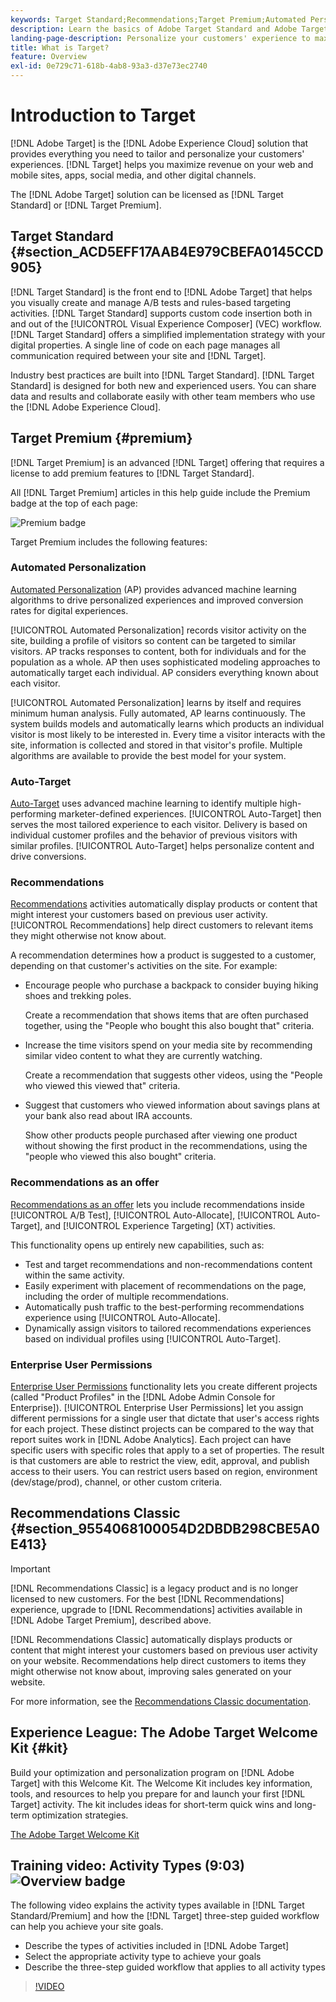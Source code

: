 ```yaml
---
keywords: Target Standard;Recommendations;Target Premium;Automated Personalization;auto-target;auto target;permissions;what is adobe target;
description: Learn the basics of Adobe Target Standard and Adobe Target Premium. Target Premium includes advanced features not available in standard product.
landing-page-description: Personalize your customers' experience to maximize revenue on your web and mobile sites, apps, social media, and other digital channels.
title: What is Target?
feature: Overview
exl-id: 0e729c71-618b-4ab8-93a3-d37e73ec2740
---
```

# Introduction to Target

[!DNL Adobe Target] is the [!DNL Adobe Experience Cloud] solution that provides everything you need to tailor and personalize your customers' experiences. [!DNL Target] helps you maximize revenue on your web and mobile sites, apps, social media, and other digital channels.

The [!DNL Adobe Target] solution can be licensed as [!DNL Target Standard] or [!DNL Target Premium]. 

## Target Standard {#section_ACD5EFF17AAB4E979CBEFA0145CCD905}

[!DNL Target Standard] is the front end to [!DNL Adobe Target] that helps you visually create and manage A/B tests and rules-based targeting activities. [!DNL Target Standard] supports custom code insertion both in and out of the [!UICONTROL Visual Experience Composer] (VEC) workflow. [!DNL Target Standard] offers a simplified implementation strategy with your digital properties. A single line of code on each page manages all communication required between your site and [!DNL Target].

Industry best practices are built into [!DNL Target Standard]. [!DNL Target Standard] is designed for both new and experienced users. You can share data and results and collaborate easily with other team members who use the [!DNL Adobe Experience Cloud].

## Target Premium {#premium}

[!DNL Target Premium] is an advanced [!DNL Target] offering that requires a license to add premium features to [!DNL Target Standard].

All [!DNL Target Premium] articles in this help guide include the Premium badge at the top of each page:

![Premium badge](/help/assets/premium.png) 

Target Premium includes the following features: 

### Automated Personalization

[Automated Personalization](/help/c-activities/t-automated-personalization/automated-personalization.md#task_8AAF837796D74CF893CA2F88BA1491C9) (AP) provides advanced machine learning algorithms to drive personalized experiences and improved conversion rates for digital experiences.

[!UICONTROL Automated Personalization] records visitor activity on the site, building a profile of visitors so content can be targeted to similar visitors. AP tracks responses to content, both for individuals and for the population as a whole. AP then uses sophisticated modeling approaches to automatically target each individual. AP considers everything known about each visitor.

[!UICONTROL Automated Personalization] learns by itself and requires minimum human analysis. Fully automated, AP learns continuously. The system builds models and automatically learns which products an individual visitor is most likely to be interested in. Every time a visitor interacts with the site, information is collected and stored in that visitor's profile. Multiple algorithms are available to provide the best model for your system.

### Auto-Target

[Auto-Target](/help/c-activities/auto-target/auto-target-to-optimize.md) uses advanced machine learning to identify multiple high-performing marketer-defined experiences. [!UICONTROL Auto-Target] then serves the most tailored experience to each visitor. Delivery is based on individual customer profiles and the behavior of previous visitors with similar profiles. [!UICONTROL Auto-Target] helps personalize content and drive conversions.

### Recommendations 

[Recommendations](/help/c-recommendations/recommendations.md#concept_7556C8A4543942F2A77B13A29339C0C0) activities automatically display products or content that might interest your customers based on previous user activity. [!UICONTROL Recommendations] help direct customers to relevant items they might otherwise not know about.

A recommendation determines how a product is suggested to a customer, depending on that customer's activities on the site. For example:

* Encourage people who purchase a backpack to consider buying hiking shoes and trekking poles.

  Create a recommendation that shows items that are often purchased together, using the "People who bought this also bought that" criteria.

* Increase the time visitors spend on your media site by recommending similar video content to what they are currently watching.

  Create a recommendation that suggests other videos, using the "People who viewed this viewed that" criteria.

* Suggest that customers who viewed information about savings plans at your bank also read about IRA accounts.

  Show other products people purchased after viewing one product without showing the first product in the recommendations, using the "people who viewed this also bought" criteria.

### Recommendations as an offer

[Recommendations as an offer](/help/c-recommendations/recommendations-as-an-offer.md) lets you include recommendations inside [!UICONTROL A/B Test], [!UICONTROL Auto-Allocate], [!UICONTROL Auto-Target], and [!UICONTROL Experience Targeting] (XT) activities. 

This functionality opens up entirely new capabilities, such as:

* Test and target recommendations and non-recommendations content within the same activity.
* Easily experiment with placement of recommendations on the page, including the order of multiple recommendations.
* Automatically push traffic to the best-performing recommendations experience using [!UICONTROL Auto-Allocate].
* Dynamically assign visitors to tailored recommendations experiences based on individual profiles using [!UICONTROL Auto-Target].

### Enterprise User Permissions

[Enterprise User Permissions](/help/administrating-target/c-user-management/property-channel/property-channel.md#concept_E396B16FA2024ADBA27BC056138F9838) functionality lets you create different projects (called "Product Profiles" in the [!DNL Adobe Admin Console for Enterprise]). [!UICONTROL Enterprise User Permissions] let you assign different permissions for a single user that dictate that user's access rights for each project. These distinct projects can be compared to the way that report suites work in [!DNL Adobe Analytics]. Each project can have specific users with specific roles that apply to a set of properties. The result is that customers are able to restrict the view, edit, approval, and publish access to their users. You can restrict users based on region, environment (dev/stage/prod), channel, or other custom criteria.

## Recommendations Classic {#section_9554068100054D2DBDB298CBE5A0E413}

>[!IMPORTANT]
>
>[!DNL Recommendations Classic] is a legacy product and is no longer licensed to new customers. For the best [!DNL Recommendations] experience, upgrade to [!DNL Recommendations] activities available in [!DNL Adobe Target Premium], described above.

[!DNL Recommendations Classic] automatically displays products or content that might interest your customers based on previous user activity on your website. Recommendations help direct customers to items they might otherwise not know about, improving sales generated on your website.

For more information, see the [Recommendations Classic documentation](/help/assets/adobe-recommendations-classic.pdf).

## Experience League: The Adobe Target Welcome Kit {#kit}

Build your optimization and personalization program on [!DNL Adobe Target] with this Welcome Kit. The Welcome Kit includes key information, tools, and resources to help you prepare for and launch your first [!DNL Target] activity. The kit includes ideas for short-term quick wins and long-term optimization strategies.

[The Adobe Target Welcome Kit](https://expleague.azureedge.net/pdf/Adobe-Target-Welcome-Kit.pdf)

## Training video: Activity Types (9:03) ![Overview badge](/help/assets/overview.png) 

The following video explains the activity types available in [!DNL Target Standard/Premium] and how the [!DNL Target] three-step guided workflow can help you achieve your site goals.

* Describe the types of activities included in [!DNL Adobe Target] 
* Select the appropriate activity type to achieve your goals 
* Describe the three-step guided workflow that applies to all activity types

>[!VIDEO](https://video.tv.adobe.com/v/17386)

